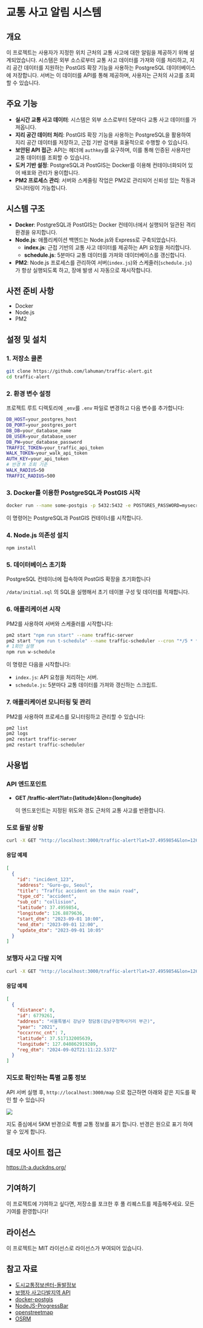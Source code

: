 # 교통 사고 알림 시스템

## 개요

이 프로젝트는 사용자가 지정한 위치 근처의 교통 사고에 대한 알림을 제공하기 위해 설계되었습니다. 시스템은 외부 소스로부터 교통 사고 데이터를 가져와 이를 처리하고, 지리 공간 데이터를 지원하는 PostGIS 확장 기능을 사용하는 PostgreSQL 데이터베이스에 저장합니다. 서버는 이 데이터를 API를 통해 제공하며, 사용자는 근처의 사고를 조회할 수 있습니다.

## 주요 기능

- **실시간 교통 사고 데이터**: 시스템은 외부 소스로부터 5분마다 교통 사고 데이터를 가져옵니다.
- **지리 공간 데이터 처리**: PostGIS 확장 기능을 사용하는 PostgreSQL을 활용하여 지리 공간 데이터를 저장하고, 근접 기반 검색을 효율적으로 수행할 수 있습니다.
- **보안된 API 접근**: API는 헤더에 `authkey`를 요구하며, 이를 통해 인증된 사용자만 교통 데이터를 조회할 수 있습니다.
- **도커 기반 설정**: PostgreSQL과 PostGIS는 Docker를 이용해 컨테이너화되어 있어 배포와 관리가 용이합니다.
- **PM2 프로세스 관리**: 서버와 스케줄링 작업은 PM2로 관리되어 신뢰성 있는 작동과 모니터링이 가능합니다.

## 시스템 구조

- **Docker**: PostgreSQL과 PostGIS는 Docker 컨테이너에서 실행되어 일관된 격리 환경을 유지합니다.
- **Node.js**: 애플리케이션 백엔드는 Node.js와 Express로 구축되었습니다.
  - **index.js**: 근접 기반의 교통 사고 데이터를 제공하는 API 요청을 처리합니다.
  - **schedule.js**: 5분마다 교통 데이터를 가져와 데이터베이스를 갱신합니다.
- **PM2**: Node.js 프로세스를 관리하여 서버(`index.js`)와 스케줄러(`schedule.js`)가 항상 실행되도록 하고, 장애 발생 시 자동으로 재시작합니다.

## 사전 준비 사항

- Docker
- Node.js
- PM2

## 설정 및 설치

### 1. 저장소 클론

```bash
git clone https://github.com/lahuman/traffic-alert.git
cd traffic-alert
```

### 2. 환경 변수 설정

프로젝트 루트 디렉토리에 `_env`를 `.env` 파일로 변경하고 다음 변수를 추가합니다:

```bash
DB_HOST=your_postgres_host
DB_PORT=your_postgres_port
DB_DB=your_database_name
DB_USER=your_database_user
DB_PW=your_database_password
TRAFFIC_TOKEN=your_traffic_api_token
WALK_TOKEN=your_walk_api_token
AUTH_KEY=your_api_token
# 반경 M 조회 기준
WALK_RADIUS=50
TRAFFIC_RADIUS=500
```

### 3. Docker를 이용한 PostgreSQL과 PostGIS 시작

```bash
docker run --name some-postgis -p 5432:5432 -e POSTGRES_PASSWORD=mysecretpassword -d postgis/postgis
```

이 명령어는 PostgreSQL과 PostGIS 컨테이너를 시작합니다.

### 4. Node.js 의존성 설치

```bash
npm install
```

### 5. 데이터베이스 초기화

PostgreSQL 컨테이너에 접속하여 PostGIS 확장을 초기화합니다

`/data/initial.sql` 의 SQL을 실행해서 초기 테이블 구성 및 데이터를 적재합니다. 

### 6. 애플리케이션 시작

PM2를 사용하여 서버와 스케줄러를 시작합니다:

```bash
pm2 start "npm run start" --name traffic-server
pm2 start "npm run t-schedule" --name traffic-scheduler --cron "*/5 * * * *"
# 1회만 실행
npm run w-schedule
```

이 명령은 다음을 시작합니다:

- `index.js`: API 요청을 처리하는 서버.
- `schedule.js`: 5분마다 교통 데이터를 가져와 갱신하는 스크립트.

### 7. 애플리케이션 모니터링 및 관리

PM2를 사용하여 프로세스를 모니터링하고 관리할 수 있습니다:

```bash
pm2 list
pm2 logs
pm2 restart traffic-server
pm2 restart traffic-scheduler
```

## 사용법

### API 엔드포인트

- **GET /traffic-alert?lat={latitude}&lon={longitude}**

  이 엔드포인트는 지정된 위도와 경도 근처의 교통 사고를 반환합니다.

### 도로 돌발 상황

```bash
curl -X GET "http://localhost:3000/traffic-alert?lat=37.4959854&lon=126.8879636" -H "authkey: AUTH_KEY"
```

#### 응답 예제

```json
[
  {
    "id": "incident_123",
    "address": "Guro-gu, Seoul",
    "title": "Traffic accident on the main road",
    "type_cd": "accident",
    "sub_cd": "collision",
    "latitude": 37.4959854,
    "longitude": 126.8879636,
    "start_dtm": "2023-09-01 10:00",
    "end_dtm": "2023-09-01 12:00",
    "update_dtm": "2023-09-01 10:05"
  }
]
```

### 보행자 사고 다발 지역

```bash
curl -X GET "http://localhost:3000/traffic-alert?lat=37.4959854&lon=126.8879636" -H "authkey: AUTH_KEY"
```

#### 응답 예제

```json
[
  {
    "distance": 0,
    "id": 6779261,
    "address": "서울특별시 강남구 청담동(강남구청역사거리 부근)",
    "year": "2021",
    "occxrrnc_cnt": 7,
    "latitude": 37.517132005639,
    "longitude": 127.040862919289,
    "reg_dtm": "2024-09-02T21:11:22.537Z"
  }
]
```

### 지도로 확인하는 특별 교통 정보

API 서버 실행 후, `http://localhost:3000/map` 으로 접근하면 아래와 같은 지도를 확인 할 수 있습니다

![](/screenshot.png)

지도 중심에서 5KM 반경으로 특별 교통 정보를 표기 합니다. 반경은 원으로 표기 하여 알 수 있게 합니다. 

## 데모 사이트 접근

https://t-a.duckdns.org/

## 기여하기

이 프로젝트에 기여하고 싶다면, 저장소를 포크한 후 풀 리퀘스트를 제출해주세요. 모든 기여를 환영합니다!

## 라이선스

이 프로젝트는 MIT 라이선스로 라이선스가 부여되어 있습니다.

## 참고 자료

- [도시교통정보센터-돌발정보](https://www.utic.go.kr/map/map.do?menu=incident&x=127.028&y=37.263)
- [보행자 사고다발지역 API](https://opendata.koroad.or.kr/api/selectPedstriansDataSet.do)
- [docker-postgis](https://registry.hub.docker.com/r/postgis/postgis/)
- [NodeJS-ProgressBar](https://github.com/mratanusarkar/NodeJS-ProgressBar)
- [openstreetmap](https://www.openstreetmap.org/)
- [OSRM](https://project-osrm.org/)